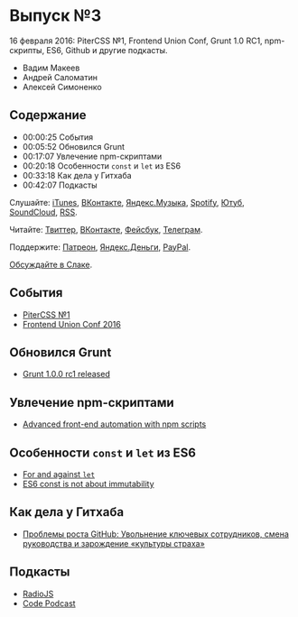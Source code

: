 # Выпуск №3

16 февраля 2016: PiterCSS №1, Frontend Union Conf, Grunt 1.0 RC1, npm-скрипты, ES6, Github и другие подкасты.

- Вадим Макеев
- Андрей Саломатин
- Алексей Симоненко

## Содержание

- 00:00:25 События
- 00:05:52 Обновился Grunt
- 00:17:07 Увлечение npm-скриптами
- 00:20:18 Особенности `const` и `let` из ES6
- 00:33:18 Как дела у Гитхаба
- 00:42:07 Подкасты

Слушайте: [iTunes](https://itunes.apple.com/podcast/id1080500016), [ВКонтакте](https://vk.com/podcasts-32017543), [Яндекс.Музыка](https://music.yandex.ru/album/6245956), [Spotify](https://open.spotify.com/show/3rzAcADjpBpXt73L0epTjV), [Ютуб](https://www.youtube.com/playlist?list=PLMBnwIwFEFHcwuevhsNXkFTcadeX5R1Go), [SoundCloud](https://soundcloud.com/web-standards), [RSS](https://web-standards.ru/podcast/feed/).

Читайте: [Твиттер](https://twitter.com/webstandards_ru), [ВКонтакте](https://vk.com/webstandards_ru), [Фейсбук](https://www.facebook.com/webstandardsru), [Телеграм](https://t.me/webstandards_ru).

Поддержите: [Патреон](https://www.patreon.com/webstandards_ru), [Яндекс.Деньги](https://money.yandex.ru/to/41001119329753), [PayPal](https://www.paypal.me/pepelsbey).

[Обсуждайте в Слаке](http://slack.web-standards.ru/).

## События

- [PiterCSS №1](https://pitercss.timepad.ru/event/289721/)
- [Frontend Union Conf 2016](https://www.papercall.io/func2016)

## Обновился Grunt

- [Grunt 1.0.0 rc1 released](http://gruntjs.com/blog/2016-02-11-grunt-1.0.0-rc1-released)

## Увлечение npm-скриптами

- [Advanced front-end automation with npm scripts](https://youtu.be/0RYETb9YVrk)

## Особенности `const` и `let` из ES6

- [For and against `let`](https://davidwalsh.name/for-and-against-let)
- [ES6 const is not about immutability](https://mathiasbynens.be/notes/es6-const)

## Как дела у Гитхаба

- [Проблемы роста GitHub: Увольнение ключевых сотрудников, смена руководства и зарождение «культуры страха»](https://vc.ru/p/github-qrowth-problems)

## Подкасты

- [RadioJS](https://soundcloud.com/radiojspodcast)
- [Code Podcast](https://soundcloud.com/podcastcode)
